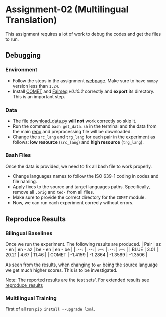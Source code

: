 # Assignment-02 (Multilingual Translation)

This assignment requires a lot of work to debug the codes and get the files to run.

## Debugging

### Environment
* Follow the steps in the assignment [webpage](http://phontron.com/class/multiling2022/assignment2.html). Make sure to have `numpy` version less than `1.24`.
* Install [COMET](https://github.com/Unbabel/COMET) and [Fairseq](https://github.com/facebookresearch/fairseq) *v0.10.2* correctly and **export** its directory. This is an important step.

### Data
* The file [download_data.py](./download_data.py) **will not** work correctly so skip it.
* Run the command `bash get_data.sh` in the terminal and the data from the main [repo](https://github.com/neulab/word-embeddings-for-nmt) and preprocessing file will be downloaded.
* Change the `src_lang` and `trg_lang` for each pair in the experiment as follows: **low resource** (`src_lang`) and **high resource** (`trg_lang`).

### Bash Files
Once the data is provided, we need to fix all bash file to work properly.
* Change languages names to follow the ISO 639-1 coding in codes and file naming.
* Apply fixes to the source and target languages paths. Specifically, remove all `.orig` and `ted-` from all files.
* Make sure to provide the correct directory for the `COMET` module.
* Now, we can run each experiment correcly without errors.


## Reproduce Results

### Bilingual Baselines
Once we run the experiment. The following results are produced.
| Pair | az - en | en - az | be - en | en - be |
| :--: | :--: | :--: | :--: | :--: |
| BLUE | 3.01 | 20.21 | 4.67 | 11.46 |
| COMET | -1.4159 | -1.2864 | -1.3589 | -1.3506 |

As seen from the results, when changing to `en` being the source language we get much higher scores. This is to be investigated.

Note: The reported results are the test sets'. For extended results see [reproduce_results](./reproduce_results.txt)

### Multilingual Training
First of all run `pip install --upgrade lxml`.